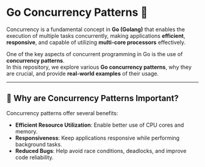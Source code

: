# Go Concurrency Patterns 🚀

Concurrency is a fundamental concept in **Go (Golang)** that enables the execution of multiple tasks concurrently, making applications **efficient**, **responsive**, and capable of utilizing **multi-core processors** effectively.  

One of the key aspects of concurrent programming in Go is the use of **concurrency patterns**.  
In this repository, we explore various **Go concurrency patterns**, why they are crucial, and provide **real-world examples** of their usage.

---

## 📌 Why are Concurrency Patterns Important?

Concurrency patterns offer several benefits:

- **Efficient Resource Utilization**: Enable better use of CPU cores and memory.  
- **Responsiveness**: Keep applications responsive while performing background tasks.  
- **Reduced Bugs**: Help avoid race conditions, deadlocks, and improve code reliability.  
